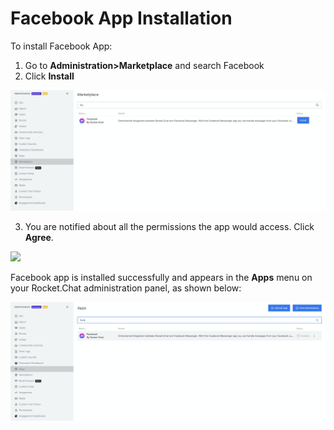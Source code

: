 # Facebook App Installation

To install Facebook App:

1. Go to **Administration&gt;Marketplace** and search Facebook
2. Click **Install**

![](../../../../.gitbook/assets/image%20%28574%29.png)

3. You are notified about all the permissions the app would access. Click **Agree**.

![](https://gblobscdn.gitbook.com/assets%2F-M418Ul0aSTwf2PYsyPW%2F-M_S_NwTIbuGoUv-w4SR%2F-M_ScoA_OTPVMlMDjXlL%2Fimage.png?alt=media&token=a8aa5b13-ba19-41f9-86b0-c4563863e833)

Facebook app is installed successfully and appears in the **Apps** menu on your Rocket.Chat administration panel, as shown below:

![](../../../../.gitbook/assets/image%20%28573%29.png)

